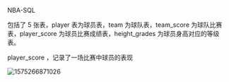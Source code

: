 

NBA-SQL

包括了 5 张表，player 表为球员表，team 为球队表，team_score 为球队比赛表，player_score 为球员比赛成绩表，height_grades 为球员身高对应的等级表。

player_score ，记录了一场比赛中球员的表现

![1575266871026](D:\Documents\笔记本\offer学习复习\其他\SQL_基础理论\1575266871026.png)